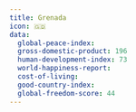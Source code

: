 ```yaml
---
title: Grenada
icon: 🇬🇩
data:
  global-peace-index:
  gross-domestic-product: 196
  human-development-index: 73
  world-happiness-report:
  cost-of-living:
  good-country-index:
  global-freedom-score: 44
---
```


